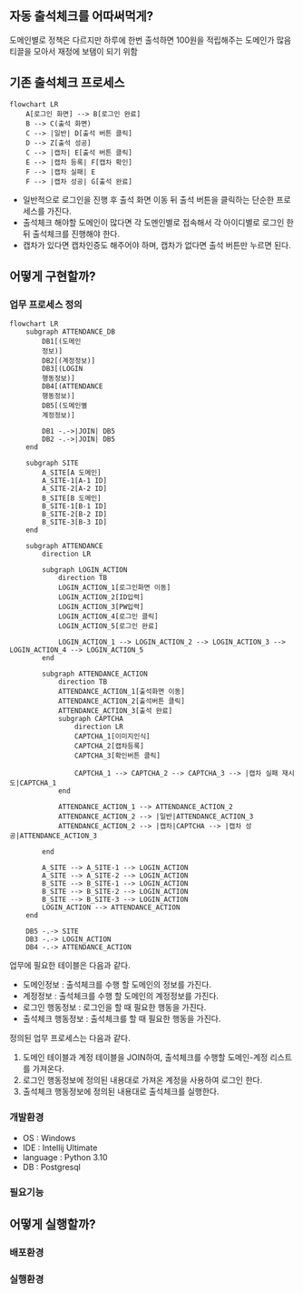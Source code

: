 ## 자동 출석체크를 어따써먹게?
도메인별로 정책은 다르지만 하루에 한번 출석하면 100원을 적립해주는 도메인가 많음
티끌을 모아서 재정에 보탬이 되기 위함

## 기존 출석체크 프로세스
```mermaid
flowchart LR
    A[로그인 화면] --> B[로그인 완료]
    B --> C(출석 화면)
    C --> |일반| D[출석 버튼 클릭]
    D --> Z[출석 성공]
    C --> |캡차| E[출석 버튼 클릭]
    E --> |캡차 등록| F[캡차 확인]
    F --> |캡차 실패| E
    F --> |캡차 성공| G[출석 완료]
```

- 일반적으로 로그인을 진행 후 출석 화면 이동 뒤 출석 버튼을 클릭하는 단순한 프로세스를 가진다.
- 출석체크 해야할 도메인이 많다면 각 도멘인별로 접속해서 각 아이디별로 로그인 한 뒤 출석체크를 진행해야 한다.
- 캡차가 있다면 캡차인증도 해주어야 하며, 캡차가 없다면 출석 버튼만 누르면 된다.

## 어떻게 구현할까?
### 업무 프로세스 정의
```mermaid
flowchart LR
	subgraph ATTENDANCE_DB
		DB1[(도메인
		정보)]
		DB2[(계정정보)]
		DB3[(LOGIN
		행동정보)]
		DB4[(ATTENDANCE
		행동정보)]
		DB5[(도메인별
		계정정보)]
		
		DB1 -.->|JOIN| DB5
		DB2 -.->|JOIN| DB5
	end
	
	subgraph SITE
		A_SITE[A 도메인]
		A_SITE-1[A-1 ID]
		A_SITE-2[A-2 ID]
		B_SITE[B 도메인]
		B_SITE-1[B-1 ID]
		B_SITE-2[B-2 ID]
		B_SITE-3[B-3 ID]
	end
	
	subgraph ATTENDANCE
		direction LR
		
		subgraph LOGIN_ACTION
			direction TB
			LOGIN_ACTION_1[로그인화면 이동]
			LOGIN_ACTION_2[ID입력]
			LOGIN_ACTION_3[PW입력]
			LOGIN_ACTION_4[로그인 클릭]
			LOGIN_ACTION_5[로그인 완료]
			
			LOGIN_ACTION_1 --> LOGIN_ACTION_2 --> LOGIN_ACTION_3 --> LOGIN_ACTION_4 --> LOGIN_ACTION_5
		end
		
		subgraph ATTENDANCE_ACTION
			direction TB
			ATTENDANCE_ACTION_1[출석화면 이동]
			ATTENDANCE_ACTION_2[출석버튼 클릭]
			ATTENDANCE_ACTION_3[출석 완료]
			subgraph CAPTCHA
				direction LR
				CAPTCHA_1[이미지인식]
				CAPTCHA_2[캡차등록]
				CAPTCHA_3[확인버튼 클릭]
				
				CAPTCHA_1 --> CAPTCHA_2 --> CAPTCHA_3 --> |캡차 실패 재시도|CAPTCHA_1
			end
			
			ATTENDANCE_ACTION_1 --> ATTENDANCE_ACTION_2
			ATTENDANCE_ACTION_2 --> |일반|ATTENDANCE_ACTION_3
			ATTENDANCE_ACTION_2 --> |캡차|CAPTCHA --> |캡차 성공|ATTENDANCE_ACTION_3
				
		end

	    A_SITE --> A_SITE-1 --> LOGIN_ACTION
	    A_SITE --> A_SITE-2 --> LOGIN_ACTION
	    B_SITE --> B_SITE-1 --> LOGIN_ACTION
	    B_SITE --> B_SITE-2 --> LOGIN_ACTION
	    B_SITE --> B_SITE-3 --> LOGIN_ACTION
		LOGIN_ACTION --> ATTENDANCE_ACTION
	end
	
	DB5 -.-> SITE
	DB3 -.-> LOGIN_ACTION
	DB4 -.-> ATTENDANCE_ACTION
```

업무에 필요한 테이블은 다음과 같다.
- 도메인정보 : 출석체크를 수행 할 도메인의 정보를 가진다.
- 계정정보 : 출석체크를 수행 할 도메인의 계정정보를 가진다.
- 로그인 행동정보 : 로그인을 할 때 필요한 행동을 가진다.
- 출석체크 행동정보 : 출석체크를 할 때 필요한 행동을 가진다.

정의된 업무 프로세스는 다음과 같다.
1.  도메인 테이블과 계정 테이블을 JOIN하여, 출석체크를 수행할 도메인-계정 리스트를 가져온다.
2.  로그인 행동정보에 정의된 내용대로 가져온 계정을 사용하여 로그인 한다.
3.  출석체크 행동정보에 정의된 내용대로 출석체크를 실행한다.
### 개발환경
- OS : Windows
- IDE : Intellij Ultimate
- language : Python 3.10
- DB : Postgresql


### 필요기능
## 어떻게 실행할까?
### 배포환경
### 실행환경



